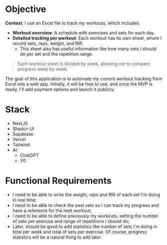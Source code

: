 # Objective
**Context**: I use an Excel file to track my workouts, which includes:

- **Workout overview**: A schedule with exercises and sets for each day.
- **Detailed tracking per workout**: Each workout has its own sheet, where I record sets, reps, weight, and RIR.
    - This sheet also has useful information like how many sets I should do per set and the repetition range.
> Each workout sheet is divided by week, allowing me to compare progress week by week.

The goal of this application is to automate my current workout tracking from Excel into a web app. Initially, it will be free to use, and once the MVP is ready, I'll add payment options and launch it publicly.

# Stack

- NextJS
- Shadcn UI
- Supabase
- Vercel
- Tailwind
- AI:
    - ChatGPT
    - V0

# Functional Requirements
- I need to be able to write the weight, reps and RIR of each set I'm doing in real time;
- I need to be able to check the past sets so I can track my progress and have a reference for the next workout;
- I need to be able to define previously my workouts, setting the number of sets per exercise and range of repetitions I should do;
- Later, should be good to add statistics like number of sets I'm doing in total per week and total of sets per exercise. Of course, progress statistics will be a natural thing to add later.